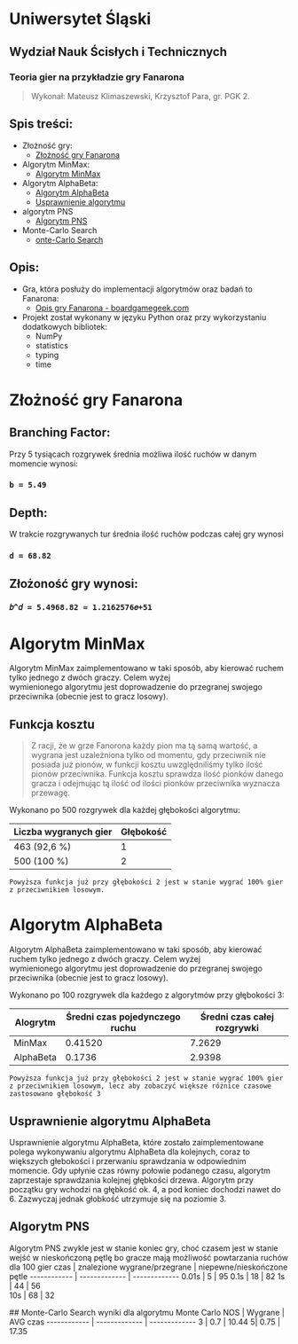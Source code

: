 # Uniwersytet Śląski

## Wydział Nauk Ścisłych i Technicznych

### Teoria gier na przykładzie gry Fanarona

> Wykonał: Mateusz Klimaszewski, Krzysztof Para, gr. PGK 2.



## Spis treści:

- Złożność gry:
    - <a href="#ZG">Złożność gry Fanarona</a>
- Algorytm MinMax:
    - <a href="#AMM">Algorytm MinMax</a>
- Algorytm AlphaBeta:
    - <a href="#AB">Algorytm AlphaBeta</a>
    - <a href="#UA">Usprawnienie algorytmu</a>
- algorytm PNS
    - <a href="#PNS">Algorytm PNS</a>
- Monte-Carlo Search
    - <a href="#MTC">onte-Carlo Search</a>
## Opis:
- Gra, która posłuży do implementacji algorytmów oraz badań to Fanarona: 
    - <a href="https://boardgamegeek.com/boardgame/4386/fanorona">Opis gry Fanarona - boardgamegeek.com</a>
- Projekt został wykonany w języku Python oraz przy wykorzystaniu dodatkowych bibliotek:
  * NumPy
  * statistics 
  * typing
  * time
 
<div style="page-break-after: always; visibility: hidden"> 
</div>

<div id="ZG"></div>

# Złożność gry Fanarona

## Branching Factor:

 Przy 5 tysiącach rozgrywek średnia możliwa ilość ruchów w danym momencie wynosi:

### `b = 5.49`

## Depth:

 W trakcie rozgrywanych tur średnia ilość ruchów podczas całej gry wynosi 

### `d = 68.82`

## Złożoność gry wynosi:


### `𝑏^𝑑 = 5.4968.82 ≈ 1.2162576𝑒+51`

<div id="AMM"></div>

# Algorytm MinMax

Algorytm MinMax zaimplementowano w taki sposób, aby kierować ruchem tylko jednego z dwóch graczy. Celem wyżej  
wymienionego algorytmu jest doprowadzenie do przegranej swojego przeciwnika (obecnie jest to gracz losowy).  

## Funkcja kosztu
>Z racji, że w grze Fanorona każdy pion ma tą samą wartość, a wygrana jest uzależniona tylko od momentu, gdy przeciwnik
>nie posiada już pionów, w funkcji kosztu uwzględniliśmy tylko ilość pionów przeciwnika. Funkcja kosztu sprawdza ilość 
>pionków danego gracza i odejmując tą ilość od ilości pionków przeciwnika wyznacza przewagę.
>
Wykonano po 500 rozgrywek dla każdej głębokości algorytmu:

Liczba wygranych gier  | Głębokość 
------------ | -------------
463 (92,6 %)  | 1
500 (100 %)  | 2

`Powyższa funkcja już przy głębokości 2 jest w stanie wygrać 100% gier z przeciwnikiem losowym.`
<div id="AB"></div>

# Algorytm AlphaBeta

Algorytm AlphaBeta zaimplementowano w taki sposób, aby kierować ruchem tylko jednego z dwóch graczy. Celem wyżej  
wymienionego algorytmu jest doprowadzenie do przegranej swojego przeciwnika (obecnie jest to gracz losowy).  



Wykonano po 100 rozgrywek dla każdego z algorytmów przy głębokości 3:

Alogrytm  | Średni czas pojedynczego ruchu | Średni czas całej rozgrywki
------------ | ------------- | -------------
MinMax  | 0.41520 | 7.2629
AlphaBeta  | 0.1736 | 2.9398

`Powyższa funkcja już przy głębokości 2 jest w stanie wygrać 100% gier z przeciwnikiem losowym, lecz aby zobaczyć większe różnice czasowe zastosowano głębokość 3`
<div id="UA"></div>

## Usprawnienie algorytmu AlphaBeta

Usprawnienie algorytmu AlphaBeta, które zostało zaimplementowane polega wykonywaniu algorytmu AlphaBeta dla kolejnych, 
coraz to większych głebokości i przerwaniu sprawdzania w odpowiednim momencie. Gdy upłynie czas równy połowie podanego 
czasu, algorytm zaprzestaje sprawdzania kolejnej głębkości drzewa. Algorytm przy początku gry wchodzi na głębkość 
ok. 4, a pod koniec dochodzi nawet do 6. Zazwyczaj jednak głobkość utrzymuje się na poziomie 3. 




<div id="PNS"></div>

## Algorytm PNS

Algorytm PNS zwykle jest w stanie koniec gry, choć czasem jest w stanie wejść w nieskończoną pętlę bo gracze mają możliwość powtarzania ruchów
dla 100 gier
czas  | znalezione wygrane/przegrane | niepewne/nieskończone pętle
------------ | ------------- | -------------
0.01s   | 5         | 95
0.1s    | 18        | 82
1s      | 44        | 56    
10s     | 68        | 32



<div id="MCS"></div>
## Monte-Carlo Search
wyniki dla algorytmu Monte Carlo
NOS  | Wygrane | AVG czas
------------ | ------------- | -------------
3 | 0.7 | 10.44
5| 0.75 | 17.35



